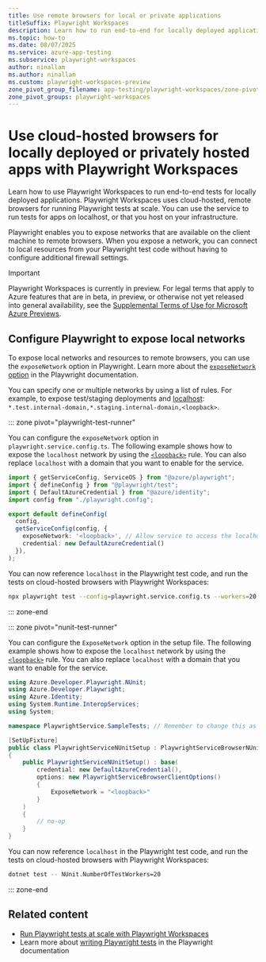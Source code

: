 ```yaml
---
title: Use remote browsers for local or private applications
titleSuffix: Playwright Workspaces
description: Learn how to run end-to-end for locally deployed applications with Playwright Workspaces. Use cloud-hosted browsers to test apps on localhost or private networks.
ms.topic: how-to
ms.date: 08/07/2025
ms.service: azure-app-testing
ms.subservice: playwright-workspaces
author: ninallam
ms.author: ninallam
ms.custom: playwright-workspaces-preview
zone_pivot_group_filename: app-testing/playwright-workspaces/zone-pivots-groups.json
zone_pivot_groups: playwright-workspaces
---
```


# Use cloud-hosted browsers for locally deployed or privately hosted apps with Playwright Workspaces

Learn how to use Playwright Workspaces to run end-to-end tests for locally deployed applications. Playwright Workspaces uses cloud-hosted, remote browsers for running Playwright tests at scale. You can use the service to run tests for apps on localhost, or that you host on your infrastructure.

Playwright enables you to expose networks that are available on the client machine to remote browsers. When you expose a network, you can connect to local resources from your Playwright test code without having to configure additional firewall settings.

> [!IMPORTANT]
> Playwright Workspaces is currently in preview. For legal terms that apply to Azure features that are in beta, in preview, or otherwise not yet released into general availability, see the [Supplemental Terms of Use for Microsoft Azure Previews](https://azure.microsoft.com/support/legal/preview-supplemental-terms/).

## Configure Playwright to expose local networks

To expose local networks and resources to remote browsers, you can use the `exposeNetwork` option in Playwright. Learn more about the [`exposeNetwork` option](https://playwright.dev/docs/next/api/class-browsertype#browser-type-connect-option-expose-network) in the Playwright documentation.

You can specify one or multiple networks by using a list of rules. For example, to expose test/staging deployments and [localhost](https://en.wikipedia.org/wiki/Localhost): `*.test.internal-domain,*.staging.internal-domain,<loopback>`.

::: zone pivot="playwright-test-runner"

You can configure the `exposeNetwork` option in `playwright.service.config.ts`. The following example shows how to expose the `localhost` network by using the [`<loopback>`](https://en.wikipedia.org/wiki/Loopback) rule. You can also replace `localhost` with a domain that you want to enable for the service.

```typescript
import { getServiceConfig, ServiceOS } from "@azure/playwright";
import { defineConfig } from "@playwright/test";
import { DefaultAzureCredential } from "@azure/identity";
import config from "./playwright.config";

export default defineConfig(
  config,
  getServiceConfig(config, {
    exposeNetwork: '<loopback>', // Allow service to access the localhost.
    credential: new DefaultAzureCredential()
  }),
);

```

You can now reference `localhost` in the Playwright test code, and run the tests on cloud-hosted browsers with Playwright Workspaces:

```bash
npx playwright test --config=playwright.service.config.ts --workers=20
```
::: zone-end


::: zone pivot="nunit-test-runner"

You can configure the `ExposeNetwork` option in the setup file. The following example shows how to expose the `localhost` network by using the [`<loopback>`](https://en.wikipedia.org/wiki/Loopback) rule. You can also replace `localhost` with a domain that you want to enable for the service. 

```c#
using Azure.Developer.Playwright.NUnit;
using Azure.Developer.Playwright;
using Azure.Identity;
using System.Runtime.InteropServices;
using System;

namespace PlaywrightService.SampleTests; // Remember to change this as per your project namespace

[SetUpFixture]
public class PlaywrightServiceNUnitSetup : PlaywrightServiceBrowserNUnit
{
    public PlaywrightServiceNUnitSetup() : base(
        credential: new DefaultAzureCredential(),
        options: new PlaywrightServiceBrowserClientOptions()
        {
            ExposeNetwork = "<loopback>"
        }
    )
    {
        // no-op
    }
}
```

You can now reference `localhost` in the Playwright test code, and run the tests on cloud-hosted browsers with Playwright Workspaces:

```bash
dotnet test -- NUnit.NumberOfTestWorkers=20
```

::: zone-end

## Related content

- [Run Playwright tests at scale with Playwright Workspaces](./quickstart-run-end-to-end-tests.md)
- Learn more about [writing Playwright tests](https://playwright.dev/docs/intro) in the Playwright documentation
